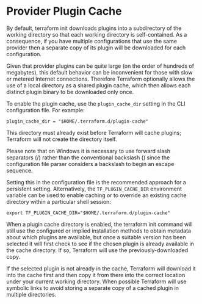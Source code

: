 # Provider Plugin Cache

By default, terraform init downloads plugins into a subdirectory of the working directory so that each working directory is self-contained. As a consequence, if you have multiple configurations that use the same provider then a separate copy of its plugin will be downloaded for each configuration.

Given that provider plugins can be quite large (on the order of hundreds of megabytes), this default behavior can be inconvenient for those with slow or metered Internet connections. Therefore Terraform optionally allows the use of a local directory as a shared plugin cache, which then allows each distinct plugin binary to be downloaded only once.

To enable the plugin cache, use the `plugin_cache_dir` setting in the CLI configuration file. For example:

```
plugin_cache_dir = "$HOME/.terraform.d/plugin-cache"
```

This directory must already exist before Terraform will cache plugins; Terraform will not create the directory itself.

Please note that on Windows it is necessary to use forward slash separators (/) rather than the conventional backslash (\) since the configuration file parser considers a backslash to begin an escape sequence.

Setting this in the configuration file is the recommended approach for a persistent setting. Alternatively, the `TF_PLUGIN_CACHE_DIR` environment variable can be used to enable caching or to override an existing cache directory within a particular shell session:

``` console
export TF_PLUGIN_CACHE_DIR="$HOME/.terraform.d/plugin-cache"
```

When a plugin cache directory is enabled, the terraform init command will still use the configured or implied installation methods to obtain metadata about which plugins are available, but once a suitable version has been selected it will first check to see if the chosen plugin is already available in the cache directory. If so, Terraform will use the previously-downloaded copy.

If the selected plugin is not already in the cache, Terraform will download it into the cache first and then copy it from there into the correct location under your current working directory. When possible Terraform will use symbolic links to avoid storing a separate copy of a cached plugin in multiple directories.
